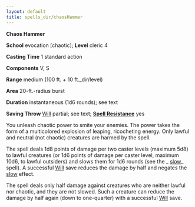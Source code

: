 ```yaml
---
layout: default
title: spells_dir/chaosHammer
---
```

 **Chaos Hammer**

**School** evocation [chaotic]; **Level** cleric 4

**Casting Time** 1 standard action

**Components** V, S

**Range** medium (100 ft. + 10 ft._dir/level)

**Area** 20-ft.-radius burst

**Duration** instantaneous (1d6 rounds); see text

**Saving Throw** [Will](../combat#_will) partial; see text; **[Spell Resistance](../glossary#_spell-resistance)** yes

You unleash chaotic power to smite your enemies. The power takes the form of a multicolored explosion of leaping, ricocheting energy. Only lawful and neutral (not chaotic) creatures are harmed by the spell.

The spell deals 1d8 points of damage per two caster levels (maximum 5d8) to lawful creatures (or 1d6 points of damage per caster level, maximum 10d6, to lawful outsiders) and slows them for 1d6 rounds (see the _ [slow](slow#_slow)_ spell). A successful [Will](../combat#_will) save reduces the damage by half and negates the [slow](slow#_slow) effect.

The spell deals only half damage against creatures who are neither lawful nor chaotic, and they are not slowed. Such a creature can reduce the damage by half again (down to one-quarter) with a successful [Will](../combat#_will) save.

